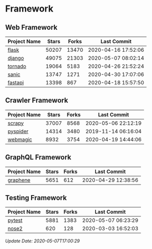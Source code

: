 # Framework

## Web Framework

| Project Name | Stars | Forks | Last Commit |
| ------------ | ----- | ----- | ----------- |
| [flask](https://github.com/pallets/flask) | 50207 | 13470 | 2020-04-16 17:52:06 |
| [django](https://github.com/django/django) | 49075 | 21303 | 2020-05-07 08:02:14 |
| [tornado](https://github.com/tornadoweb/tornado) | 19064 | 5183 | 2020-04-26 21:52:24 |
| [sanic](https://github.com/huge-success/sanic) | 13747 | 1271 | 2020-04-30 17:07:06 |
| [fastapi](https://github.com/tiangolo/fastapi) | 13398 | 867 | 2020-04-18 15:57:50 |

## Crawler Framework

| Project Name | Stars | Forks | Last Commit |
| ------------ | ----- | ----- | ----------- |
| [scrapy](https://github.com/scrapy/scrapy) | 37007 | 8568 | 2020-05-06 22:12:19 |
| [pyspider](https://github.com/binux/pyspider) | 14314 | 3480 | 2019-11-14 06:16:04 |
| [webmagic](https://github.com/code4craft/webmagic) | 8932 | 3754 | 2020-04-19 14:44:06 |

## GraphQL Framework

| Project Name | Stars | Forks | Last Commit |
| ------------ | ----- | ----- | ----------- |
| [graphene](https://github.com/graphql-python/graphene) | 5651 | 612 | 2020-04-29 12:38:56 |

## Testing Framework

| Project Name | Stars | Forks | Last Commit |
| ------------ | ----- | ----- | ----------- |
| [pytest](https://github.com/pytest-dev/pytest) | 5881 | 1383 | 2020-05-07 06:23:29 |
| [nose2](https://github.com/nose-devs/nose2) | 620 | 128 | 2020-03-03 16:52:03 |

*Update Date: 2020-05-07T17:00:29*